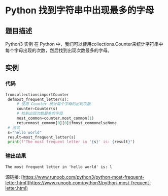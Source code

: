# Python 找到字符串中出现最多的字母

## 题目描述
Python3 实例
在 Python 中，我们可以使用collections.Counter来统计字符串中每个字母出现的次数，然后找到出现次数最多的字母。

## 实例
### 代码
```python
fromcollectionsimportCounter
 defmost_frequent_letter(s):
     # 使用 Counter 统计每个字母的出现次数
     counter=Counter(s)
     # 找到出现次数最多的字母
     most_common=counter.most_common(1)
     returnmost_common[0][0]ifmost_commonelseNone
 # 测试
 s="hello world"
 result=most_frequent_letter(s)
 print(f"The most frequent letter in '{s}' is: {result}")
```
### 输出结果
```
The most frequent letter in 'hello world' is: l
```
源链接: [https://www.runoob.com/python3/python-most-frequent-letter.html](https://www.runoob.com/python3/python-most-frequent-letter.html)